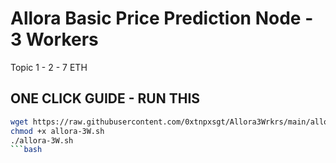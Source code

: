 # Allora Basic Price Prediction Node - 3 Workers

Topic 1 - 2 - 7 ETH 

## ONE CLICK GUIDE  - RUN THIS

```bash
wget https://raw.githubusercontent.com/0xtnpxsgt/Allora3Wrkrs/main/allora-3W.sh
chmod +x allora-3W.sh
./allora-3W.sh
```bash
